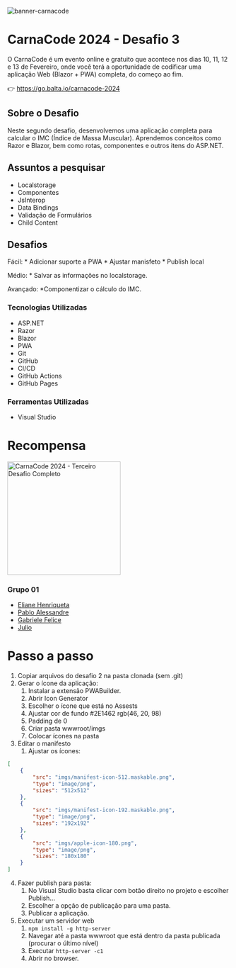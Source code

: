![banner-carnacode](https://github.com/balta-io/carnacode-balta-2024-desafio-01/assets/965305/b8cc442c-d64f-4dd1-9414-7fc896b47183)

# CarnaCode 2024 - Desafio 3
O CarnaCode é um evento online e gratuito que acontece nos dias 10, 11, 12 e 13 de Fevereiro, onde você terá a oportunidade de codificar uma aplicação Web (Blazor + PWA) completa, do começo ao fim.


👉 https://go.balta.io/carnacode-2024

## Sobre o Desafio

Neste segundo desafio, desenvolvemos uma aplicação completa para calcular o IMC (Índice de Massa Muscular). Aprendemos conceitos como Razor e Blazor, bem como rotas, componentes e outros itens do ASP.NET.

## Assuntos a pesquisar

- Localstorage
- Componentes
- JsInterop
- Data Bindings
- Validação de Formulários
- Child Content

## Desafios

Fácil: 
	* Adicionar suporte a PWA
	* Ajustar manisfeto
	* Publish local

Médio: 
	* Salvar as informações no localstorage.

Avançado: 
	*Componentizar o cálculo do IMC.

### Tecnologias Utilizadas
* ASP.NET
* Razor
* Blazor
* PWA
* Git
* GitHub
* CI/CD
* GitHub Actions
* GitHub Pages

### Ferramentas Utilizadas
* Visual Studio

# Recompensa
<img src="https://baltaio.blob.core.windows.net/temp/carnacode-badge-desafio-03.png" alt="CarnaCode 2024 - Terceiro Desafio Completo" width="256" />

 ###  Grupo 01
* [Eliane Henriqueta](https://github.com/Elianehenri)
* [Pablo Alessandre](https://github.com/pabloalessandre)
* [Gabriele Felice](https://github.com/gabi-felice-dev)
* [Julio](https://github.com/mitsugui)


# Passo a passo
1. Copiar arquivos do desafio 2 na pasta clonada (sem .git)
2. Gerar o ícone da aplicação:
	1. Instalar a extensão PWABuilder.
	2. Abrir Icon Generator
	3. Escolher o ícone que está no Assests
	4. Ajustar cor de fundo #2E1462 rgb(46, 20, 98)
	5. Padding de 0
	6. Criar pasta wwwroot/imgs
	7. Colocar ícones na pasta
3. Editar o manifesto
	1. Ajustar os ícones:
```JSON
[
    {
        "src": "imgs/manifest-icon-512.maskable.png",
        "type": "image/png",
        "sizes": "512x512"
    },
    {
        "src": "imgs/manifest-icon-192.maskable.png",
        "type": "image/png",
        "sizes": "192x192"
    },
    {
        "src": "imgs/apple-icon-180.png",
        "type": "image/png",
        "sizes": "180x180"
    }
]
````
4. Fazer publish para pasta:
    1. No Visual Studio basta clicar com botão direito no projeto e escolher Publish...
    2. Escolher a opção de publicação para uma pasta.
    3. Publicar a aplicação.
5. Executar um servidor web
    1. ```npm install -g http-server```
    2. Navegar até a pasta wwwroot que está dentro da pasta publicada (procurar o último nível)
    3. Executar ```http-server -c1```
    4. Abrir no browser.